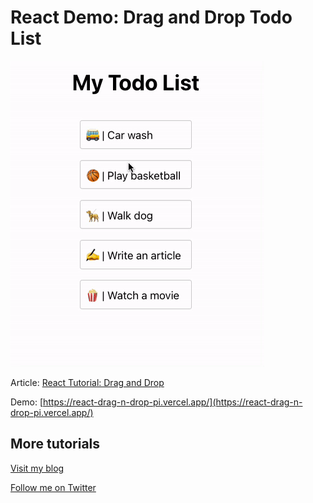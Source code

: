 # React Demo: Drag and Drop Todo List

![react drop and drop](drag-n-drop.gif?raw=true)

Article:
[React Tutorial: Drag and Drop](https://patzhong.com/blog/react-drag-drop)


Demo: [https://react-drag-n-drop-pi.vercel.app/](https://react-drag-n-drop-pi.vercel.app/)


## More tutorials

[Visit my blog](https://patzhong.com/)

[Follow me on Twitter](https://twitter.com/pat_zhong)


